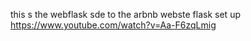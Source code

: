 this s the webflask sde to the arbnb webste
flask set up https://www.youtube.com/watch?v=Aa-F6zqLmig
